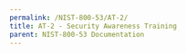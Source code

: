 ```yaml
---
permalink: /NIST-800-53/AT-2/
title: AT-2 - Security Awareness Training
parent: NIST-800-53 Documentation
---
```

